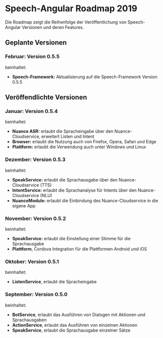 # Speech-Angular Roadmap 2019

Die Roadmap zeigt die Reihenfolge der Veröffentlichung von Speech-Angular Versionen und deren Features.


## Geplante Versionen


### Februar: Version 0.5.5

beinhaltet:

* **Speech-Framework:** Aktualisierung auf die Speech-Framework Version 0.5.5


## Veröffendlichte Versionen


### Januar: Version 0.5.4

beinhaltet:

* **Nuance ASR:** erlaubt die Spracheingabe über den Nuance-Cloudservice, erweitert Listen und Intent
* **Browser:** erlaubt die Nutzung auch von Firefox, Opera, Safari und Edge
* **Plattform:** erlaubt die Verwendung auch unter Windows und Linux


### Dezember: Version 0.5.3

beinhaltet:

* **SpeakService:** erlaubt die Sprachausgabe über den Nuance-Cloudservice (TTS)
* **IntentService:** erlaubt die Sprachanalyse für Intents über den Nuance-Cloudservice (NLU)
* **NuanceModule:** erlaubt die Einbindung des Nuance-Cloudservice in die eigene App


### November: Version 0.5.2

beinhaltet:

* **SpeakService:** erlaubt die Einstellung einer Stimme für die Sprachausgabe
* **Plattform**, Cordova Integration für die Plattformen Android und iOS


### Oktober: Version 0.5.1

beinhaltet:

* **ListenService**, erlaubt die Spracheingabe


### September: Version 0.5.0

beinhaltet:

* **BotService**, erlaubt das Ausführen von Dialogen mit Aktionen und Sprachausgaben
* **ActionService**, erlaubt das Ausführen von einzelnen Aktionen
* **SpeakService**, erlaubt die Sprachausgabe einzelner Sätze
